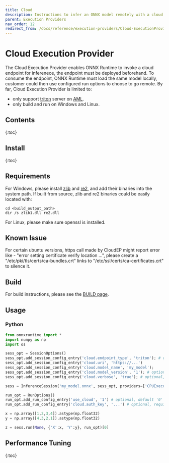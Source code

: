 ```yaml
---
title: Cloud
description: Instructions to infer an ONNX model remotely with a cloud endpoint
parent: Execution Providers
nav_order: 12
redirect_from: /docs/reference/execution-providers/Cloud-ExecutionProvider
---
```


# Cloud Execution Provider

The Cloud Execution Provider enables ONNX Runtime to invoke a cloud endpoint for inferenece, the endpoint must be deployed beforehand.
To consume the endpoint, ONNX Runtime must load the same model locally, customer could then use configured run options to choose to go remote.
By far, Cloud Execution Provider is limited to:
* only support [triton](https://github.com/triton-inference-server) server on [AML](https://learn.microsoft.com/en-us/azure/machine-learning/how-to-deploy-with-triton?tabs=python%2Cendpoint).
* only build and run on Windows and Linux.

## Contents
{:toc}

## Install
{:toc}

## Requirements

For Windows, please install [zlib](https://zlib.net/) and [re2](https://github.com/google/re2), and add their binaries into the system path.
If built from source, zlib and re2 binaries could be easily located with:

```dos
cd <build_output_path>
dir /s zlib1.dll re2.dll
```

For Linux, please make sure openssl is installed.

## Known Issue

For certain ubuntu versions, https call made by CloudEP might report error like - "error setting certificate verify location ...",
please create a "/etc/pki/tls/certs/ca-bundles.crt" links to "/etc/ssl/certs/ca-certificates.crt" to silence it.

## Build

For build instructions, please see the [BUILD page](../build/eps.md#Cloud).

## Usage

### Python

```python
from onnxruntime import *
import numpy as np
import os

sess_opt = SessionOptions()
sess_opt.add_session_config_entry('cloud.endpoint_type', 'triton'); # only support triton server for now
sess_opt.add_session_config_entry('cloud.uri', 'https://...')
sess_opt.add_session_config_entry('cloud.model_name', 'my_model');
sess_opt.add_session_config_entry('cloud.model_version', '1'); # optional, default 1
sess_opt.add_session_config_entry('cloud.verbose', 'true'); # optional, default false

sess = InferenceSession('my_model.onnx', sess_opt, providers=['CPUExecutionProvider','CloudExecutionProvider'])

run_opt = RunOptions()
run_opt.add_run_config_entry('use_cloud', '1') # optional, default '0' to run inference locally.
run_opt.add_run_config_entry('cloud.auth_key', '...') # optional, required only when use_cloud set to 1

x = np.array([1,2,3,4]).astype(np.float32)
y = np.array([4,3,2,1]).astype(np.float32)

z = sess.run(None, {'X':x, 'Y':y}, run_opt)[0]
```

## Performance Tuning
{:toc}

##